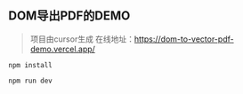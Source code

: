 ## DOM导出PDF的DEMO
> 项目由cursor生成
> 在线地址：https://dom-to-vector-pdf-demo.vercel.app/

```
npm install
```

```
npm run dev
```